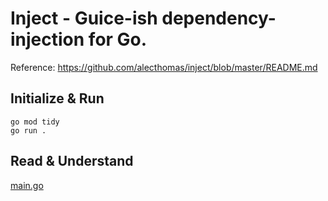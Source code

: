 # Inject - Guice-ish dependency-injection for Go.

Reference: https://github.com/alecthomas/inject/blob/master/README.md

## Initialize & Run

```shell
go mod tidy
go run .
```

## Read & Understand

[main.go](./main.go)